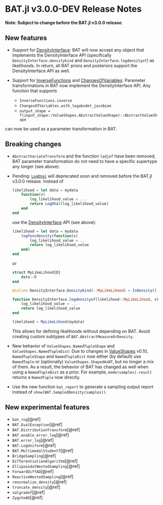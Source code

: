 BAT.jl v3.0.0-DEV Release Notes
===============================

**Note: Subject to change before the BAT.jl v3.0.0 release**.


New features
------------

* Support for [DensityInterface](https://github.com/JuliaMath/DensityInterface.jl): BAT will now accept any object that implements the DensityInterface API (specifically `DensityInterface.densitykind` and `DensityInterface.logdensityof`) as likelihoods. In return, all BAT priors and posteriors support the DensityInterface API as well.

* Support for [InverseFunctions](https://github.com/JuliaMath/InverseFunctions.jl) and [ChangesOfVariables](https://github.com/JuliaMath/ChangesOfVariables.jl): Parameter transformations in BAT now implement the DensityInterface API. Any function that supports

    * `InverseFunctions.inverse`
    * `ChangesOfVariables.with_logabsdet_jacobian`
    * `output_shape = f(input_shape::ValueShapes.AbstractValueShape)::AbstractValueShape`

can now be used as a parameter transformation in BAT.


Breaking changes
----------------

* `AbstractVariateTransform` and the function `ladjof` have been removed, BAT parameter transformation do not need to have a specific supertype any longer (see above).

* Pending: [`LogDVal`](@ref) will deprecated soon and removed before the BAT.jl v3.0.0 release. Instead of

  ```julia
  likelihood = let data = mydata
      function(v)
          log_likelihood_value = ...
          return LogDVal(log_likelihood_value)
      end
  end
  ```

  use the [DensityInterface](https://github.com/JuliaMath/DensityInterface.jl) API (see above):

  ```julia
  likelihood = let data = mydata
      logfuncdensity(function(v)
          log_likelihood_value = ...
          return log_likelihood_value
      end)
  end
  ```

  or

  ```julia
  struct MyLikeLihood{D}
      data::D
  end

  @inline DensityInterface.DensityKind(::MyLikeLihood) = IsDensity()

  function DensityInterface.logdensityof(likelihood::MyLikeLihood, v)
      log_likelihood_value = ...
      return log_likelihood_value
  end

  likelihood = MyLikeLihood(mydata)
  ```

  This allows for defining likelihoods without depending on BAT. Avoid creating custom subtypes of `BAT.AbstractMeasureOrDensity`.

* New behavior of `ValueShapes.NamedTupleShape` and  `ValueShapes.NamedTupleDist`: Due to changes in [ValueShapes](https://github.com/oschulz/ValueShapes.jl) v0.10, `NamedTupleShape` and `NamedTupleDist` now either (by default) use `NamedTuple` or (optionally) `ValueShapes.ShapedAsNT`, but no longer a mix of them. As a result, the behavior of BAT has changed as well when using a `NamedTupleDist` as a prior. For example, `mode(samples).result` returns a `NamedTuple` now directly.

* Use the new function `bat_report` to generate a sampling output report instead of `show(BAT.SampledDensity(samples))`.


New experimental features
-------------------------

* `bat_rng`[@ref]
* `BAT.EvalException`[@ref]
* `BAT.DistributionTransform`[@ref]
* `BAT.enable_error_log`[@ref]
* `BAT.error_log`[@ref]
* `BAT.LogUniform`[@ref]
* `BAT.MultimodalStudentT`[@ref]
* `BridgeSampling`[@ref]
* `DifferentiationAlgorithm`[@ref]
* `EllipsoidalNestedSampling`[@ref]
* `ForwardDiffAD`[@ref]
* `ReactiveNestedSampling`[@ref]
* `renormalize_density`[@ref]
* `truncate_density`[@ref]
* `valgradof`[@ref]
* `ZygoteAD`[@ref]
